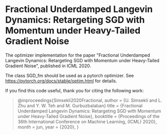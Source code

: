 # Fractional Underdamped Langevin Dynamics: Retargeting SGD with Momentum under Heavy-Tailed Gradient Noise

The optimizer implementation for the paper "Fractional Underdamped Langevin Dynamics: Retargeting SGD with Momentum under Heavy-Tailed Gradient Noise", published in ICML 2020.

The class SGD_fm should be used as a pytorch optimizer. See https://pytorch.org/docs/stable/optim.html for details.

If you find this code useful, thank you for citing the following work:

> @inproceedings{Simsekli2020Fractional,
author = {U. Simsekli and L. Zhu and Y. W. Teh and M. Gurbuzbalaban}
title = {Fractional Underdamped Langevin Dynamics: Retargeting SGD with Momentum under Heavy-Tailed Gradient Noise},
booktitle = {Proceedings of the 36th International Conference on Machine Learning, (ICML) 2020},
month = jun,
year = {2020},
}


